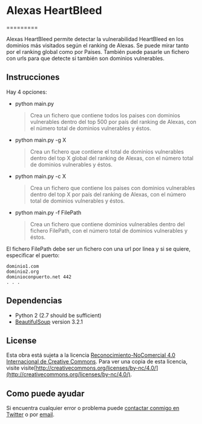 # Alexas HeartBleed
=========

Alexas HeartBleed permite detectar la vulnerabilidad HeartBleed en los dominios más visitados según el ranking de Alexas. Se puede mirar tanto por el ranking global como por Paises.
También puede pasarle un fichero con urls para que detecte si también son dominios vulnerables.


Instrucciones
------------
Hay 4 opciones:

- python main.py
    > Crea un fichero que contiene todos los paises con dominios vulnerables dentro del top 500 por país del ranking de Alexas, con el número total de dominios vulnerables y éstos.

- python main.py -g X
    > Crea un fichero que contiene el total de dominios vulnerables dentro del top X global del ranking de Alexas, con el número total de dominios vulnerables y éstos.

- python main.py -c X
    > Crea un fichero que contiene los paises con dominios vulnerables dentro del top X por país del ranking de Alexas, con el número total de dominios vulnerables y éstos.

- python main.py -f FilePath
    > Crea un fichero que contiene dominios vulnerables dentro del fichero FilePath, con el número total de dominios vulnerables y éstos.


El fichero FilePath debe ser un fichero con una url por linea y si se quiere, especificar el puerto:

```
dominio1.com
dominio2.org
dominioconpuerto.net 442
. . .
```

Dependencias
------------
* Python 2 (2.7 should be sufficient)
* [BeautifulSoup](https://pypi.python.org/pypi/BeautifulSoup/3.2.1) version 3.2.1

License
-------
Esta obra está sujeta a la licencia [Reconocimiento-NoComercial 4.0 Internacional de Creative Commons](http://creativecommons.org/licenses/by-nc/4.0/). Para ver una copia de esta licencia, visite visite[http://creativecommons.org/licenses/by-nc/4.0/](http://creativecommons.org/licenses/by-nc/4.0/).


Como puede ayudar
----------------

Si encuentra cualquier error o problema puede [contactar conmigo en Twitter](https://twitter.com/miqueltur) o por [email](mailto:miquel.tur.m@gmail.com).
